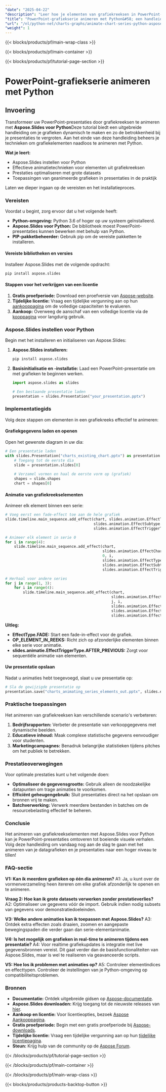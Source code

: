 ```yaml
---
"date": "2025-04-22"
"description": "Leer hoe je elementen van grafiekreeksen in PowerPoint-presentaties kunt animeren met Aspose.Slides voor Python. Verbeter je datavisualisaties en betrek je publiek effectief."
"title": "PowerPoint-grafiekserie animeren met Python&#58; een handleiding met Aspose.Slides"
"url": "/nl/python-net/charts-graphs/animate-chart-series-python-aspose-slides-tutorial/"
"weight": 1
---
```


{{< blocks/products/pf/main-wrap-class >}}

{{< blocks/products/pf/main-container >}}

{{< blocks/products/pf/tutorial-page-section >}}
# PowerPoint-grafiekserie animeren met Python

## Invoering

Transformeer uw PowerPoint-presentaties door grafiekreeksen te animeren met **Aspose.Slides voor Python**Deze tutorial biedt een uitgebreide handleiding om je grafieken dynamisch te maken en zo de betrokkenheid bij je presentaties te vergroten. Aan het einde van deze handleiding beheers je technieken om grafiekelementen naadloos te animeren met Python.

**Wat je leert:**
- Aspose.Slides instellen voor Python
- Effectieve animatietechnieken voor elementen uit grafiekreeksen
- Prestaties optimaliseren met grote datasets
- Toepassingen van geanimeerde grafieken in presentaties in de praktijk

Laten we dieper ingaan op de vereisten en het installatieproces.

### Vereisten
Voordat u begint, zorg ervoor dat u het volgende heeft:

- **Python-omgeving:** Python 3.6 of hoger op uw systeem geïnstalleerd.
- **Aspose.Slides voor Python:** De bibliotheek moest PowerPoint-presentaties kunnen bewerken met behulp van Python.
- **PIP-pakketbeheerder:** Gebruik pip om de vereiste pakketten te installeren.

#### Vereiste bibliotheken en versies
Installeer Aspose.Slides met de volgende opdracht:
```bash
pip install aspose.slides
```

#### Stappen voor het verkrijgen van een licentie
1. **Gratis proefperiode:** Download een proefversie van [Aspose-website](https://releases.aspose.com/slides/python-net/).
2. **Tijdelijke licentie:** Vraag een tijdelijke vergunning aan op hun [aankooppagina](https://purchase.aspose.com/temporary-license/) om de volledige capaciteiten te evalueren.
3. **Aankoop:** Overweeg de aanschaf van een volledige licentie via de [kooppagina](https://purchase.aspose.com/buy) voor langdurig gebruik.

### Aspose.Slides instellen voor Python
Begin met het installeren en initialiseren van Aspose.Slides:

1. **Aspose.Slides installeren:**
   ```bash
   pip install aspose.slides
   ```
2. **Basisinitialisatie en -installatie:**
   Laad een PowerPoint-presentatie om met grafieken te beginnen werken.
   
   ```python
   import aspose.slides as slides

   # Een bestaande presentatie laden
   presentation = slides.Presentation("your_presentation.pptx")
   ```

### Implementatiegids
Volg deze stappen om elementen in een grafiekreeks effectief te animeren:

#### Grafiekgegevens laden en openen
Open het gewenste diagram in uw dia:

```python
# Een presentatie laden
with slides.Presentation("charts_existing_chart.pptx") as presentation:
    # Toegang tot de eerste dia
    slide = presentation.slides[0]
    
    # Verzamel vormen en haal de eerste vorm op (grafiek)
    shapes = slide.shapes
    chart = shapes[0]
```

#### Animatie van grafiekreekselementen
Animeer elk element binnen een serie:

```python
# Voeg eerst een fade-effect toe aan de hele grafiek
slide.timeline.main_sequence.add_effect(chart, slides.animation.EffectType.FADE, 
                                        slides.animation.EffectSubtype.NONE, 
                                        slides.animation.EffectTriggerType.AFTER_PREVIOUS)

# Animeer elk element in serie 0
for i in range(4):
    slide.timeline.main_sequence.add_effect(chart, 
                                            slides.animation.EffectChartMinorGroupingType.BY_ELEMENT_IN_SERIES,
                                            0, i, 
                                            slides.animation.EffectType.APPEAR,
                                            slides.animation.EffectSubtype.NONE,
                                            slides.animation.EffectTriggerType.AFTER_PREVIOUS)

# Herhaal voor andere series
for j in range(1, 3):
    for i in range(4):
        slide.timeline.main_sequence.add_effect(chart, 
                                                slides.animation.EffectChartMinorGroupingType.BY_ELEMENT_IN_SERIES,
                                                j, i, 
                                                slides.animation.EffectType.APPEAR,
                                                slides.animation.EffectSubtype.NONE,
                                                slides.animation.EffectTriggerType.AFTER_PREVIOUS)
```

**Uitleg:**
- **EffectType.FADE:** Start een fade-in-effect voor de grafiek.
- **OP_ELEMENT_IN_REEKS:** Richt zich op afzonderlijke elementen binnen elke serie voor animatie.
- **slides.animatie.EffectTriggerType.AFTER_PREVIOUS:** Zorgt voor sequentiële animatie van elementen.

#### Uw presentatie opslaan
Nadat u animaties hebt toegevoegd, slaat u uw presentatie op:

```python
# Sla de gewijzigde presentatie op
presentation.save("charts_animating_series_elements_out.pptx", slides.export.SaveFormat.PPTX)
```

### Praktische toepassingen
Het animeren van grafiekreeksen kan verschillende scenario's verbeteren:

1. **Bedrijfsrapporten:** Verbeter de presentatie van verkoopgegevens met dynamische beelden.
2. **Educatieve inhoud:** Maak complexe statistische gegevens eenvoudiger voor studenten.
3. **Marketingcampagnes:** Benadruk belangrijke statistieken tijdens pitches om het publiek te betrekken.

### Prestatieoverwegingen
Voor optimale prestaties kunt u het volgende doen:
- **Optimaliseer de gegevensgrootte:** Gebruik alleen de noodzakelijke datapunten om trage animaties te voorkomen.
- **Efficiënt geheugengebruik:** Sluit presentaties direct na het opslaan om bronnen vrij te maken.
- **Batchverwerking:** Verwerk meerdere bestanden in batches om de resourcebelasting effectief te beheren.

### Conclusie
Het animeren van grafiekreekselementen met Aspose.Slides voor Python kan je PowerPoint-presentaties omtoveren tot boeiende visuele verhalen. Volg deze handleiding om vandaag nog aan de slag te gaan met het animeren van je datagrafieken en je presentaties naar een hoger niveau te tillen!

### FAQ-sectie
**V1: Kan ik meerdere grafieken op één dia animeren?**
A1: Ja, u kunt over de vormenverzameling heen itereren om elke grafiek afzonderlijk te openen en te animeren.

**Vraag 2: Hoe kan ik grote datasets verwerken zonder prestatieverlies?**
A2: Optimaliseer uw gegevens vóór de import. Gebruik indien nodig subsets van gegevens voor demonstratiedoeleinden.

**V3: Welke andere animaties kan ik toepassen met Aspose.Slides?**
A3: Ontdek extra effecten zoals draaien, zoomen en aangepaste bewegingspaden die verder gaan dan serie-elementanimatie.

**V4: Is het mogelijk om grafieken in real-time te animeren tijdens een presentatie?**
A4: Voor realtime grafiekupdates is integratie met live gegevensbronnen vereist. Dit gaat verder dan de basisfunctionaliteiten van Aspose.Slides, maar is wel te realiseren via geavanceerde scripts.

**V5: Hoe los ik problemen met animaties op?**
A5: Controleer elementindices en effecttypen. Controleer de instellingen van je Python-omgeving op compatibiliteitsproblemen.

### Bronnen
- **Documentatie:** Ontdek uitgebreide gidsen op [Aspose-documentatie](https://reference.aspose.com/slides/python-net/).
- **Aspose.Slides downloaden:** Krijg toegang tot de nieuwste releases van [hier](https://releases.aspose.com/slides/python-net/).
- **Aankoop en licentie:** Voor licentieopties, bezoek [Aspose Aankooppagina](https://purchase.aspose.com/buy).
- **Gratis proefperiode:** Begin met een gratis proefperiode bij [Aspose-downloads](https://releases.aspose.com/slides/python-net/).
- **Tijdelijke licentie:** Vraag een tijdelijke vergunning aan op hun [tijdelijke licentiepagina](https://purchase.aspose.com/temporary-license/).
- **Steun:** Krijg hulp van de community op de [Aspose Forum](https://forum.aspose.com/c/slides/11).

{{< /blocks/products/pf/tutorial-page-section >}}

{{< /blocks/products/pf/main-container >}}

{{< /blocks/products/pf/main-wrap-class >}}

{{< blocks/products/products-backtop-button >}}